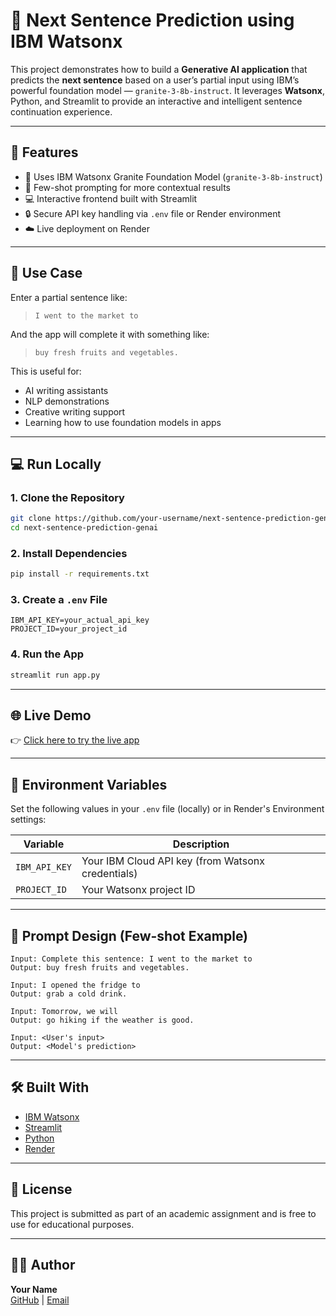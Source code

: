 # 🧠 Next Sentence Prediction using IBM Watsonx

This project demonstrates how to build a **Generative AI application** that predicts the **next sentence** based on a user’s partial input using IBM’s powerful foundation model — `granite-3-8b-instruct`. It leverages **Watsonx**, Python, and Streamlit to provide an interactive and intelligent sentence continuation experience.

---

## 🚀 Features

- 🤖 Uses IBM Watsonx Granite Foundation Model (`granite-3-8b-instruct`)
- 🧠 Few-shot prompting for more contextual results
- 💻 Interactive frontend built with Streamlit
- 🔒 Secure API key handling via `.env` file or Render environment
- ☁️ Live deployment on Render

---

## 🎯 Use Case

Enter a partial sentence like:

> `I went to the market to`

And the app will complete it with something like:

> `buy fresh fruits and vegetables.`

This is useful for:
- AI writing assistants
- NLP demonstrations
- Creative writing support
- Learning how to use foundation models in apps

---

## 💻 Run Locally

### 1. Clone the Repository
```bash
git clone https://github.com/your-username/next-sentence-prediction-genai.git
cd next-sentence-prediction-genai
```

### 2. Install Dependencies
```bash
pip install -r requirements.txt
```

### 3. Create a `.env` File
```env
IBM_API_KEY=your_actual_api_key
PROJECT_ID=your_project_id
```

### 4. Run the App
```bash
streamlit run app.py
```

---

## 🌐 Live Demo

👉 [Click here to try the live app](https://your-app.onrender.com)

---

## 🔐 Environment Variables

Set the following values in your `.env` file (locally) or in Render's Environment settings:

| Variable | Description |
|----------|-------------|
| `IBM_API_KEY` | Your IBM Cloud API key (from Watsonx credentials) |
| `PROJECT_ID` | Your Watsonx project ID |

---

## 🧠 Prompt Design (Few-shot Example)

```text
Input: Complete this sentence: I went to the market to
Output: buy fresh fruits and vegetables.

Input: I opened the fridge to
Output: grab a cold drink.

Input: Tomorrow, we will
Output: go hiking if the weather is good.

Input: <User's input>
Output: <Model's prediction>
```

---

## 🛠️ Built With

- [IBM Watsonx](https://www.ibm.com/watsonx)
- [Streamlit](https://streamlit.io/)
- [Python](https://www.python.org/)
- [Render](https://render.com)

---

## 📜 License

This project is submitted as part of an academic assignment and is free to use for educational purposes.

---

## 🙋‍♂️ Author

**Your Name**  
[GitHub](https://github.com/your-username) | [Email](mailto:your@email.com)
